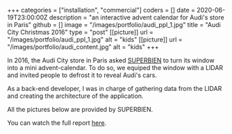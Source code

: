 +++
categories = ["installation", "commercial"]
coders = []
date = 2020-06-19T23:00:00Z
description = "an interactive advent calendar for Audi's store in Paris"
github = []
image = "/images/portfolio/audi_ppl_1.jpg"
title = "Audi City Christmas 2016"
type = "post"
[[picture]]
url = "/images/portfolio/audi_ppl_1.jpg"
alt = "kids"
[[picture]]
url = "/images/portfolio/audi_content.jpg"
alt = "kids"
+++

In 2016, the Audi City store in Paris asked [SUPERBIEN](http://superbien.studio) to turn its window into a mini advent-calendar. To do so, we equiped the window with a LIDAR and invited people to defrost it to reveal Audi's cars.

As a back-end developer, I was in charge of gathering data from the LIDAR and creating the architecture of the application.

All the pictures below are provided by SUPERBIEN. 

You can watch the full report [here](https://www.superbien.studio/work/audi-interactive-christmas-window).